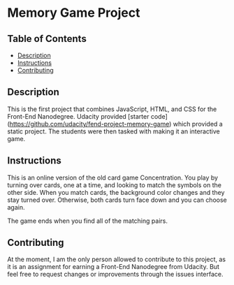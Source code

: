 # Memory Game Project

## Table of Contents

* [Description](#description)
* [Instructions](#instructions)
* [Contributing](#contributing)

## Description

This is the first project that combines JavaScript, HTML, and CSS for the Front-End Nanodegree.  Udacity provided [starter code] (https://github.com/udacity/fend-project-memory-game) which provided a static project. The students were then tasked with making it an interactive game.  

## Instructions

This is an online version of the old card game Concentration.  You play by turning over cards, one at a time, and looking to match the symbols on the other side.  When you match cards, the background color changes and they stay turned over.  Otherwise, both cards turn face down and you can choose again.

The game ends when you find all of the matching pairs.

## Contributing

At the moment, I am the only person allowed to contribute to this project, as it is an assignment for earning a Front-End Nanodegree from Udacity.  But feel free to request changes or improvements through the issues interface.
